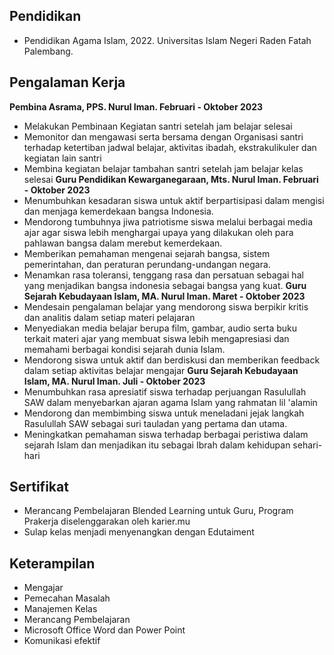 ## Pendidikan
- Pendidikan Agama Islam, 2022. Universitas Islam Negeri Raden Fatah Palembang.

## Pengalaman Kerja
**Pembina Asrama, PPS. Nurul Iman. Februari - Oktober 2023**
- Melakukan Pembinaan Kegiatan santri setelah jam belajar selesai
- Memonitor dan mengawasi serta bersama dengan Organisasi santri terhadap ketertiban jadwal belajar, aktivitas ibadah, ekstrakulikuler dan kegiatan lain santri
- Membina kegiatan belajar tambahan santri setelah jam belajar kelas selesai
**Guru Pendidikan Kewarganegaraan, Mts. Nurul Iman. Februari - Oktober 2023**
- Menumbuhkan kesadaran siswa untuk aktif berpartisipasi dalam mengisi dan menjaga kemerdekaan bangsa Indonesia.
- Mendorong tumbuhnya jiwa patriotisme siswa melalui berbagai media ajar agar siswa lebih menghargai upaya yang dilakukan oleh para pahlawan bangsa dalam merebut kemerdekaan.
- Memberikan pemahaman mengenai sejarah bangsa, sistem pemerintahan, dan peraturan perundang-undangan negara.
- Menamkan rasa toleransi, tenggang rasa dan persatuan sebagai hal yang menjadikan bangsa indonesia sebagai bangsa yang kuat.
**Guru Sejarah Kebudayaan Islam, MA. Nurul Iman. Maret - Oktober 2023**
- Mendesain pengalaman belajar yang mendorong siswa berpikir kritis dan analitis dalam setiap materi pelajaran
- Menyediakan media belajar berupa film, gambar, audio serta buku terkait materi ajar yang membuat siswa lebih mengapresiasi dan memahami berbagai kondisi sejarah dunia Islam.
- Mendorong siswa untuk aktif dan berdiskusi dan memberikan feedback dalam setiap aktivitas belajar mengajar
**Guru Sejarah Kebudayaan Islam, MA. Nurul Iman. Juli - Oktober 2023**
- Menumbuhkan rasa apresiatif siswa terhadap perjuangan Rasulullah SAW dalam menyebarkan ajaran agama Islam yang rahmatan lil 'alamin
- Mendorong dan membimbing siswa untuk meneladani jejak langkah Rasulullah SAW sebagai suri tauladan yang pertama dan utama.
- Meningkatkan pemahaman siswa terhadap berbagai peristiwa dalam sejarah Islam dan menjadikan itu sebagai Ibrah dalam kehidupan sehari-hari

## Sertifikat
- Merancang Pembelajaran Blended Learning untuk Guru, Program Prakerja diselenggarakan oleh karier.mu
- Sulap kelas menjadi menyenangkan dengan Edutaiment

## Keterampilan
- Mengajar
- Pemecahan Masalah
- Manajemen Kelas
- Merancang Pembelajaran
- Microsoft Office Word dan Power Point
- Komunikasi efektif
